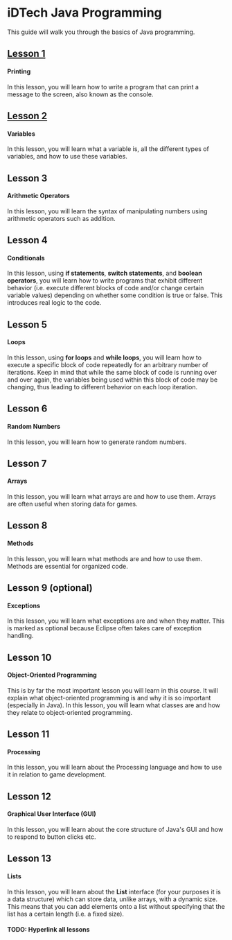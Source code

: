 # iDTech Java Programming

This guide will walk you through the basics of Java programming.

## [Lesson 1](https://github.com/RamV13/iDTech-Java/tree/master/Lesson%201)

#### Printing

In this lesson, you will learn how to write a program that can print a message to the screen, also known as the console.

## [Lesson 2](https://github.com/RamV13/iDTech-Java/tree/master/Lesson%202)

#### Variables

In this lesson, you will learn what a variable is, all the different types of variables, and how to use these variables.

## Lesson 3

#### Arithmetic Operators

In this lesson, you will learn the syntax of manipulating numbers using arithmetic operators such as addition.

## Lesson 4

#### Conditionals

In this lesson, using **if statements**, **switch statements**, and **boolean operators**, you will learn how to write programs that exhibit different behavior (i.e. execute different blocks of code and/or change certain variable values) depending on whether some condition is true or false. This introduces real logic to the code.

## Lesson 5

#### Loops

In this lesson, using **for loops** and **while loops**, you will learn how to execute a specific block of code repeatedly for an arbitrary number of iterations. Keep in mind that while the same block of code is running over and over again, the variables being used within this block of code may be changing, thus leading to different behavior on each loop iteration.

## Lesson 6

#### Random Numbers

In this lesson, you will learn how to generate random numbers.

## Lesson 7

#### Arrays

In this lesson, you will learn what arrays are and how to use them. Arrays are often useful when storing data for games.

## Lesson 8

#### Methods

In this lesson, you will learn what methods are and how to use them. Methods are essential for organized code.

## Lesson 9 (optional)

#### Exceptions

In this lesson, you will learn what exceptions are and when they matter. This is marked as optional because Eclipse often takes care of exception handling.

## Lesson 10

#### Object-Oriented Programming

This is by far the most important lesson you will learn in this course. It will explain what object-oriented programming is and why it is so important (especially in Java). In this lesson, you will learn what classes are and how they relate to object-oriented programming.

## Lesson 11

#### Processing

In this lesson, you will learn about the Processing language and how to use it in relation to game development.

## Lesson 12

#### Graphical User Interface (GUI)

In this lesson, you will learn about the core structure of Java's GUI and how to respond to button clicks etc.

## Lesson 13

#### Lists

In this lesson, you will learn about the **List** interface (for your purposes it is a data structure) which can store data, unlike arrays, with a dynamic size. This means that you can add elements onto a list without specifying that the list has a certain length (i.e. a fixed size).

#### TODO: Hyperlink all lessons
